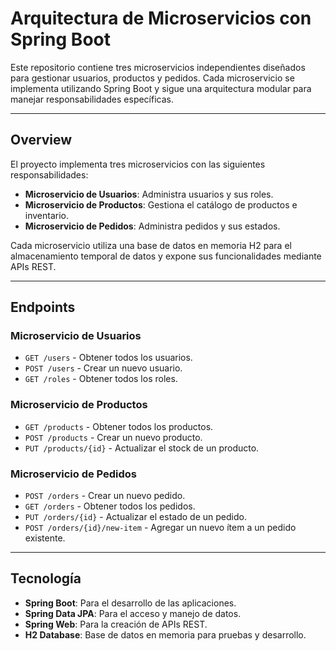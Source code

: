 # Arquitectura de Microservicios con Spring Boot

Este repositorio contiene tres microservicios independientes diseñados para gestionar usuarios, productos y pedidos. Cada microservicio se implementa utilizando Spring Boot y sigue una arquitectura modular para manejar responsabilidades específicas.

---

## Overview
El proyecto implementa tres microservicios con las siguientes responsabilidades:

- **Microservicio de Usuarios**: Administra usuarios y sus roles.
- **Microservicio de Productos**: Gestiona el catálogo de productos e inventario.
- **Microservicio de Pedidos**: Administra pedidos y sus estados.

Cada microservicio utiliza una base de datos en memoria H2 para el almacenamiento temporal de datos y expone sus funcionalidades mediante APIs REST.

---

## Endpoints

### Microservicio de Usuarios
- `GET /users` - Obtener todos los usuarios.
- `POST /users` - Crear un nuevo usuario.
- `GET /roles` - Obtener todos los roles.

### Microservicio de Productos
- `GET /products` - Obtener todos los productos.
- `POST /products` - Crear un nuevo producto.
- `PUT /products/{id}` - Actualizar el stock de un producto.

### Microservicio de Pedidos
- `POST /orders` - Crear un nuevo pedido.
- `GET /orders` - Obtener todos los pedidos.
- `PUT /orders/{id}` - Actualizar el estado de un pedido.
- `POST /orders/{id}/new-item` - Agregar un nuevo ítem a un pedido existente.

---

## Tecnología
- **Spring Boot**: Para el desarrollo de las aplicaciones.
- **Spring Data JPA**: Para el acceso y manejo de datos.
- **Spring Web**: Para la creación de APIs REST.
- **H2 Database**: Base de datos en memoria para pruebas y desarrollo.

